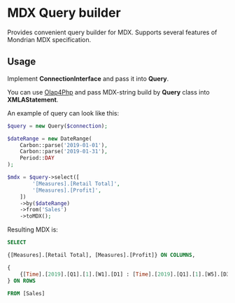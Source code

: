 # MDX Query builder

Provides convenient query builder for MDX. 
Supports several features of Mondrian MDX specification.

## Usage

Implement **ConnectionInterface** and pass it into **Query**.

You can use [Olap4Php](https://github.com/olap4php/olap4php) and pass MDX-string
build by **Query** class into **XMLAStatement**.

An example of query can look like this:

```php
$query = new Query($connection);

$dateRange = new DateRange(
    Carbon::parse('2019-01-01'),
    Carbon::parse('2019-01-31'),
    Period::DAY
);

$mdx = $query->select([
        '[Measures].[Retail Total]',
        '[Measures].[Profit]',
    ])
    ->by($dateRange)
    ->from('Sales')
    ->toMDX();
``` 

Resulting MDX is:

```sql
SELECT 

{[Measures].[Retail Total], [Measures].[Profit]} ON COLUMNS,

{
    {[Time].[2019].[Q1].[1].[W1].[D1] : [Time].[2019].[Q1].[1].[W5].[D31]}
} ON ROWS 

FROM [Sales]
```